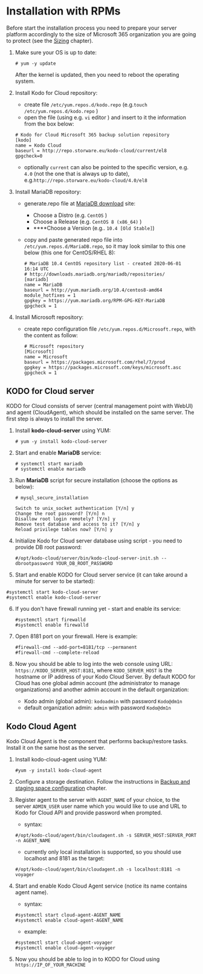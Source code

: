 # Installation with RPMs

Before start the installation process you need to prepare your server platform accordingly to the size of Microsoft 365 organization you are going to protect \(see the [Sizing](../planning/sizing/) chapter\).

1. Make sure your OS is up to date:

   ```text
   # yum -y update
   ```

   After the kernel is updated, then you need to reboot the operating system.

2. Install Kodo for Cloud repository:

   * create file `/etc/yum.repos.d/kodo.repo`  \(e.g.`touch /etc/yum.repos.d/kodo.repo` \)
   * open the file \(using e.g.  `vi` editor \) and insert to it the information from the box below:

   ```text
   # Kodo for Cloud Microsoft 365 backup solution repository
   [kodo]
   name = Kodo Cloud
   baseurl = http://repo.storware.eu/kodo-cloud/current/el8
   gpgcheck=0
   ```

   * optionally  `current` can also be pointed to the specific version, e.g. `4.0` \(not the one that is always up to date\), e.g.`http://repo.storware.eu/kodo-cloud/4.0/el8`

3. Install MariaDB repository:
   * generate.repo file at [MariaDB download](https://downloads.mariadb.org/mariadb/repositories) site:
     * Choose a Distro \(e.g. `CentOS` \)
     * Choose a Release \(e.g. `CentOS 8 (x86_64)` \)
     *  ****Choose a Version \(e.g.. `10.4 [Old Stable]`\)
   * copy and paste generated repo file into `/etc/yum.repos.d/MariaDB.repo`, so it may  look similar to this one below \(this one for CentOS/RHEL 8\):

     ```text
     # MariaDB 10.4 CentOS repository list - created 2020-06-01 16:14 UTC
     # http://downloads.mariadb.org/mariadb/repositories/
     [mariadb]
     name = MariaDB
     baseurl = http://yum.mariadb.org/10.4/centos8-amd64
     module_hotfixes = 1
     gpgkey = https://yum.mariadb.org/RPM-GPG-KEY-MariaDB
     gpgcheck = 1
     ```
4. Install Microsoft repository:
   * create repo configuration file `/etc/yum.repos.d/Microsoft.repo`, with the content as follow:

     ```text
     # Microsoft repository
     [Microsoft]
     name = Microsoft
     baseurl = https://packages.microsoft.com/rhel/7/prod
     gpgkey = https://packages.microsoft.com/keys/microsoft.asc
     gpgcheck = 1
     ```

## KODO for Cloud server

KODO for Cloud consists of server \(central management point with WebUI\) and agent \(CloudAgent\), which should be installed on the same server. The first step is always to install the server.

1. Install **kodo-cloud-server** using YUM:

   ```text
   # yum -y install kodo-cloud-server
   ```

2. Start and enable **MariaDB** service:

   ```text
   # systemctl start mariadb
   # systemctl enable mariadb
   ```

3. Run **MariaDB** script for secure installation \(choose the options as below\):

   ```text
   # mysql_secure_installation

   Switch to unix_socket authentication [Y/n] y
   Change the root password? [Y/n] n
   Disallow root login remotely? [Y/n] y
   Remove test database and access to it? [Y/n] y
   Reload privilege tables now? [Y/n] y
   ```

4. Initialize Kodo for Cloud server database using script - you need to provide DB root password:

   ```text
   #/opt/kodo-cloud/server/bin/kodo-cloud-server-init.sh --dbrootpassword YOUR_DB_ROOT_PASSWORD
   ```

5.  Start and enable KODO for Cloud server service \(it can take around a minute for server to be started\):

   ```text
   #systemctl start kodo-cloud-server
   #systemctl enable kodo-cloud-server
   ```

6. If you don't have firewall running yet - start and enable its service:

   ```text
   #systemctl start firewalld
   #systemctl enable firewalld
   ```

7. Open 8181 port on your firewall. Here is example:

   ```text
   #firewall-cmd --add-port=8181/tcp --permanent
   #firewall-cmd --complete-reload
   ```

8. Now you should be able to log into the web console using URL: `https://KODO_SERVER_HOST:8181`, where `KODO_SERVER_HOST` is the hostname or IP address of your Kodo Cloud Server. By default KODO for Cloud has one global admin account \(the administrator to manage organizations\) and  another admin account in the default organization:
   * Kodo admin \(global admin\): `kodoadmin` with password `Kodo@dm1n`
   * default organization admin: `admin` with password `Kodo@dm1n` 

## Kodo Cloud Agent

Kodo Cloud Agent is the component that performs backup/restore tasks. Install it on the same host as the server.

1. Install kodo-cloud-agent using YUM:

   ```text
   #yum -y install kodo-cloud-agent
   ```

2. Configure a storage destination. Follow the instructions in [Backup and staging space configuration](staging-space-and-backup-destination-configuration.md) chapter.
3. Register agent to the server with `AGENT_NAME` of your choice, to the server `ADMIN_USER` user name which you would like to use and URL to Kodo for Cloud API and provide password when prompted.

   * syntax:

   ```text
   #/opt/kodo-cloud/agent/bin/cloudagent.sh -s SERVER_HOST:SERVER_PORT -n AGENT_NAME
   ```

   * currently only local installation is supported, so you should use localhost and 8181 as the target:

   ```text
   #/opt/kodo-cloud/agent/bin/cloudagent.sh -s localhost:8181 -n voyager
   ```

4. Start and enable Kodo Cloud Agent service \(notice its name contains agent name\).

   * syntax:

   ```text
   #systemctl start cloud-agent-AGENT_NAME
   #systemctl enable cloud-agent-AGENT_NAME
   ```

   * example:

   ```text
   #systemctl start cloud-agent-voyager
   #systemctl enable cloud-agent-voyager
   ```

5. Now you should be able to log in to KODO for Cloud using `https://IP_OF_YOUR_MACHINE`



